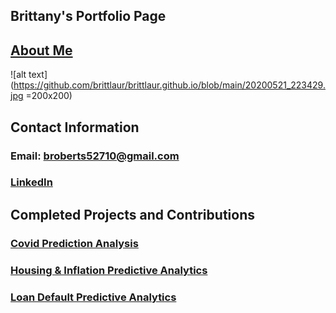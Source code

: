 ## Brittany's Portfolio Page

## <a href="https://brittlaur.github.io/about-me.html">About Me</a>
![alt text](https://github.com/brittlaur/brittlaur.github.io/blob/main/20200521_223429.jpg =200x200)

## Contact Information
### Email: broberts52710@gmail.com
### <a href="https://www.linkedin.com/in/brittany-roberts-699905ba/">LinkedIn</a>

## Completed Projects and Contributions

### <a href="https://brittlaur.github.io/covid-prediction-project.html">Covid Prediction Analysis</a>
### <a href="https://brittlaur.github.io/housing.html">Housing & Inflation Predictive Analytics</a>
### <a href="https://brittlaur.github.io/loan.html">Loan Default Predictive Analytics</a>
